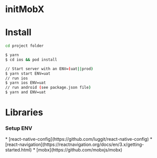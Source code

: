 # initMobX


<h1>Install</h1>

```bash
cd project folder

$ yarn
$ cd ios && pod install

// Start server with an ENV=(uat||prod)
$ yarn start ENV=uat
// run ios
$ yarn ios ENV=uat 
// run android (see package.json file)
$ yarn and ENV=uat 
```


<h1>Libraries</h1>

<h3>Setup ENV</h3>
* [react-native-config](https://github.com/luggit/react-native-config)
* [react-navigation](https://reactnavigation.org/docs/en/3.x/getting-started.html)
* [mobx](https://github.com/mobxjs/mobx)
